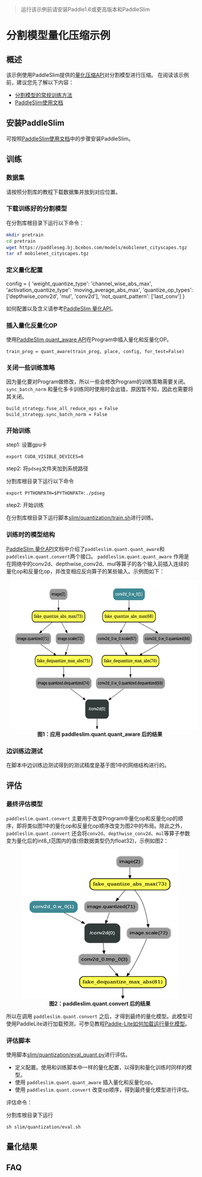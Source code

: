 >运行该示例前请安装Paddle1.6或更高版本和PaddleSlim

# 分割模型量化压缩示例

## 概述

该示例使用PaddleSlim提供的[量化压缩API](https://paddlepaddle.github.io/PaddleSlim/api/quantization_api/)对分割模型进行压缩。
在阅读该示例前，建议您先了解以下内容：

- [分割模型的常规训练方法](../../docs/usage.md)
- [PaddleSlim使用文档](https://paddlepaddle.github.io/PaddleSlim/)


## 安装PaddleSlim
可按照[PaddleSlim使用文档](https://paddlepaddle.github.io/PaddleSlim/)中的步骤安装PaddleSlim。


## 训练


### 数据集
请按照分割库的教程下载数据集并放到对应位置。

### 下载训练好的分割模型

在分割库根目录下运行以下命令：
```bash
mkdir pretrain
cd pretrain
wget https://paddleseg.bj.bcebos.com/models/mobilenet_cityscapes.tgz
tar xf mobilenet_cityscapes.tgz
```

### 定义量化配置
config = {
        'weight_quantize_type': 'channel_wise_abs_max',
        'activation_quantize_type': 'moving_average_abs_max',
        'quantize_op_types': ['depthwise_conv2d', 'mul', 'conv2d'],
        'not_quant_pattern': ['last_conv']
    }

如何配置以及含义请参考[PaddleSlim 量化API](https://paddlepaddle.github.io/PaddleSlim/api/quantization_api/)。

### 插入量化反量化OP
使用[PaddleSlim quant_aware API](https://paddlepaddle.github.io/PaddleSlim/api/quantization_api/#quant_aware)在Program中插入量化和反量化OP。
```
train_prog = quant_aware(train_prog, place, config, for_test=False)
```

### 关闭一些训练策略

因为量化要对Program做修改，所以一些会修改Program的训练策略需要关闭。``sync_batch_norm`` 和量化多卡训练同时使用时会出错，原因暂不知，因此也需要将其关闭。
```
build_strategy.fuse_all_reduce_ops = False
build_strategy.sync_batch_norm = False
```

### 开始训练


step1: 设置gpu卡
```
export CUDA_VISIBLE_DEVICES=0
```
step2: 将``pdseg``文件夹加到系统路径

分割库根目录下运行以下命令
```
export PYTHONPATH=$PYTHONPATH:./pdseg
```

step2: 开始训练


在分割库根目录下运行脚本[slim/quantization/train.sh](./train.sh)进行训练。


### 训练时的模型结构
[PaddleSlim 量化API](https://paddlepaddle.github.io/PaddleSlim/api/quantization_api/)文档中介绍了``paddleslim.quant.quant_aware``和``paddleslim.quant.convert``两个接口。
``paddleslim.quant.quant_aware`` 作用是在网络中的conv2d、depthwise_conv2d、mul等算子的各个输入前插入连续的量化op和反量化op，并改变相应反向算子的某些输入。示例图如下：

<p align="center">
<img src="./images/TransformPass.png" height=400 width=520 hspace='10'/> <br />
<strong>图1：应用 paddleslim.quant.quant_aware 后的结果</strong>
</p>


### 边训练边测试

在脚本中边训练边测试得到的测试精度是基于图1中的网络结构进行的。

## 评估

### 最终评估模型

``paddleslim.quant.convert`` 主要用于改变Program中量化op和反量化op的顺序，即将类似图1中的量化op和反量化op顺序改变为图2中的布局。除此之外，``paddleslim.quant.convert`` 还会将`conv2d`、`depthwise_conv2d`、`mul`等算子参数变为量化后的int8_t范围内的值(但数据类型仍为float32)，示例如图2：

<p align="center">
<img src="./images/FreezePass.png" height=400 width=420 hspace='10'/> <br />
<strong>图2：paddleslim.quant.convert 后的结果</strong>
</p>

所以在调用 ``paddleslim.quant.convert`` 之后，才得到最终的量化模型。此模型可使用PaddleLite进行加载预测，可参见教程[Paddle-Lite如何加载运行量化模型](https://github.com/PaddlePaddle/Paddle-Lite/wiki/model_quantization)。

### 评估脚本
使用脚本[slim/quantization/eval_quant.py](./eval_quant.py)进行评估。

- 定义配置。使用和训练脚本中一样的量化配置，以得到和量化训练时同样的模型。
- 使用 ``paddleslim.quant.quant_aware`` 插入量化和反量化op。
- 使用 ``paddleslim.quant.convert`` 改变op顺序，得到最终量化模型进行评估。

评估命令：

分割库根目录下运行
```
sh slim/quantization/eval.sh
```



## 量化结果



## FAQ
